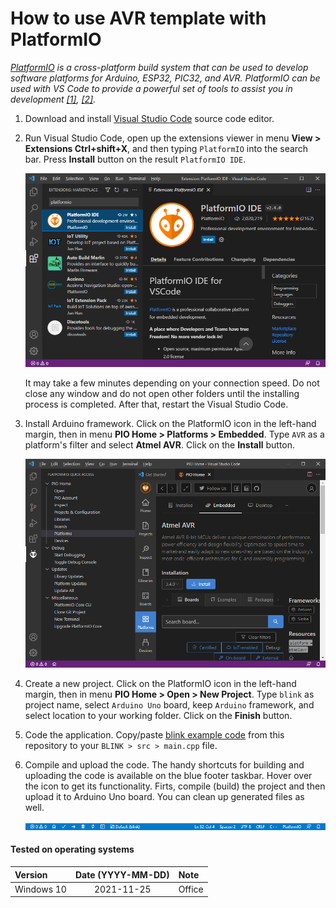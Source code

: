 # How to use AVR template with PlatformIO

*[PlatformIO](https://platformio.org/) is a cross-platform build system that can be used to develop software platforms for Arduino, ESP32, PIC32, and AVR. PlatformIO can be used with VS Code to provide a powerful set of tools to assist you in development [[1]](https://maker.pro/arduino/tutorial/how-to-use-platformio-in-visual-studio-code-to-program-arduino), [[2]](https://dronebotworkshop.com/platformio/).*

1. Download and install [Visual Studio Code](https://code.visualstudio.com/) source code editor.

2. Run Visual Studio Code, open up the extensions viewer in menu **View > Extensions Ctrl+shift+X**, and then typing `PlatformIO` into the search bar. Press **Install** button on the result `PlatformIO IDE`.

   ![Install PatformIO IDE](images/platformio_install.png)

   It may take a few minutes depending on your connection speed. Do not close any window and do not open other folders until the installing process is completed. After that, restart the Visual Studio Code.

3. Install Arduino framework. Click on the PlatformIO icon in the left-hand margin, then in menu **PIO Home > Platforms > Embedded**. Type `AVR` as a platform's filter and select **Atmel AVR**. Click on the **Install** button.

   ![Install PatformIO IDE](images/platformio_atmel.png)

4. Create a new project. Click on the PlatformIO icon in the left-hand margin, then in menu **PIO Home > Open > New Project**. Type `blink` as project name, select `Arduino Uno` board, keep `Arduino` framework, and select location to your working folder. Click on the **Finish** button.

5. Code the application. Copy/paste [blink example code](https://github.com/tomas-fryza/Digital-electronics-2/blob/master/Examples/blink/main.c) from this repository to your `BLINK > src > main.cpp` file.

6. Compile and upload the code. The handy shortcuts for building and uploading the code is available on the blue footer taskbar. Hover over the icon to get its functionality. Firts, compile (build) the project and then upload it to Arduino Uno board. You can clean up generated files as well.

   ![Install PatformIO IDE](images/platformio_footer.png)

#### Tested on operating systems

| **Version**                | **Date (YYYY-MM-DD)** | **Note**    |
| :------------------------- | :-------------------: | :---------- |
| Windows 10                 | 2021-11-25            | Office      |
